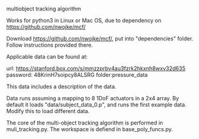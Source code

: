 multiobject tracking algorithm

Works for python3 in Linux or Mac OS, due to dependency on https://github.com/nwojke/mcf/

Download https://github.com/nwojke/mcf/, put into "dependencies" folder. Follow instructions provided there.

Applicable data can be found at:

url: https://stanford.box.com/s/mmzzprbv4au3fzrk2hkxnh8wxv32d635
password: 48KrinH7soipcy8ALSRG
folder:pressure_data

This data includes a description of the data.

Data runs assuming a mapping to 8 1DoF actuators in a 2x4 array. By default it loads "data/subject_data_0.p", and runs the first example data. Modify this to load different data.

The core of the multi-object tracking algorithm is performed in muli_tracking.py. The workspace is defiend in base_poly_funcs.py.
